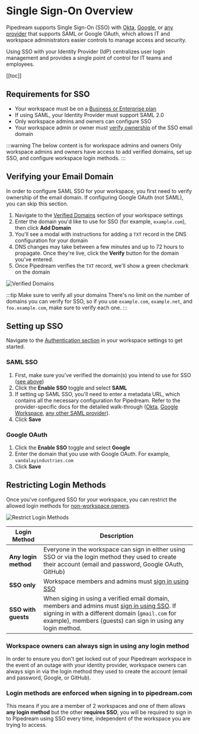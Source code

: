 # Single Sign-On Overview

Pipedream supports Single Sign-On (SSO) with [Okta](./okta), [Google](./google), or [any provider](./saml) that supports SAML or Google OAuth, which allows IT and workspace administrators easier controls to manage access and security.

Using SSO with your Identity Provider (IdP) centralizes user login management and provides a single point of control for IT teams and employees.

[[toc]]

## Requirements for SSO
- Your workspace must be on a [Business or Enterprise plan](https://pipedream.com/pricing)
- If using SAML, your Identity Provider must support SAML 2.0
- Only workspace admins and owners can configure SSO
- Your workspace admin or owner must [verify ownership](#verifying-your-email-domain) of the SSO email domain

:::warning The below content is for workspace admins and owners
Only workspace admins and owners have access to add verified domains, set up SSO, and configure workspace login methods.
:::

## Verifying your Email Domain
In order to configure SAML SSO for your workspace, you first need to verify ownership of the email domain. If configuring Google OAuth (not SAML), you can skip this section.

1. Navigate to the [Verified Domains](https://pipedream.com/settings/domains) section of your workspace settings
2. Enter the domain you'd like to use for SSO (for example, `example.com`), then click **Add Domain**
3. You'll see a modal with instructions for adding a `TXT` record in the DNS configuration for your domain
4. DNS changes may take between a few minutes and up to 72 hours to propagate. Once they're live, click the **Verify** button for the domain you've entered.
5. Once Pipedream verifies the `TXT` record, we'll show a green checkmark on the domain

![Verified Domains](https://res.cloudinary.com/pipedreamin/image/upload/v1699938431/verified-domains_qcjpnb.png)

:::tip Make sure to verify all your domains
There's no limit on the number of domains you can verify for SSO, so if you use `example.com`, `example.net`, and `foo.example.com`, make sure to verify each one.
:::

## Setting up SSO
Navigate to the [Authentication section](https://pipedream.com/settings/domains) in your workspace settings to get started.

### SAML SSO

1. First, make sure you've verified the domain(s) you intend to use for SSO ([see above](#verifying-your-email-domain))
2. Click the **Enable SSO** toggle and select **SAML**
3. If setting up SAML SSO, you'll need to enter a metadata URL, which contains all the necessary configuration for Pipedream. Refer to the provider-specific docs for the detailed walk-through ([Okta](./okta), [Google Workspace](./google), [any other SAML provider](./saml)).
4. Click **Save**

### Google OAuth

1. Click the **Enable SSO** toggle and select **Google**
2. Enter the domain that you use with Google OAuth. For example, `vandalayindustries.com`
3. Click **Save**

## Restricting Login Methods
Once you've configured SSO for your workspace, you can restrict the allowed login methods for [non-workspace owners](#workspace-owners-can-always-sign-in-using-any-login-method).

![Restrict Login Methods](https://res.cloudinary.com/pipedreamin/image/upload/v1699914460/Google_Chrome_-_Settings_-_Authentication_-_Pipedream_2023-11-13_at_2.27.08_PM_x1ahod.png)


| Login Method | Description |
| --  | -- |
| **Any login method** | Everyone in the workspace can sign in either using SSO or via the login method they used to create their account (email and password, Google OAuth, GitHub) |
| **SSO only** | Workspace members and admins must [sign in using SSO](https://pipedream.com/auth/sso) |
| **SSO with guests** | When siging in using a verified email domain, members and admins must [sign in using SSO](https://pipedream.com/auth/sso). If signing in with a different domain (`gmail.com` for example), members (guests) can sign in using any login method. |

### Workspace owners can always sign in using any login method
In order to ensure you don't get locked out of your Pipedream workspace in the event of an outage with your identity provider, workspace owners can always sign in via the login method they used to create the account (email and password, Google, or GitHub).

### Login methods are enforced when signing in to pipedream.com
This means if you are a member of 2 workspaces and one of them allows **any login method** but the other **requires SSO**, you will be required to sign in to Pipedream using SSO every time, independent of the workspace you are trying to access.
